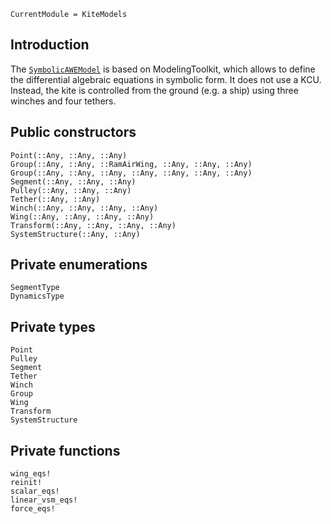 ```@meta
CurrentModule = KiteModels
```
## Introduction
The [`SymbolicAWEModel`](@ref) is based on ModelingToolkit, which allows to define the differential algebraic equations in symbolic form. It does not use a KCU. Instead, the kite is controlled from the ground (e.g. a ship) using three winches and four tethers.

## Public constructors
```@docs
Point(::Any, ::Any, ::Any)
Group(::Any, ::Any, ::RamAirWing, ::Any, ::Any, ::Any)
Group(::Any, ::Any, ::Any, ::Any, ::Any, ::Any, ::Any)
Segment(::Any, ::Any, ::Any)
Pulley(::Any, ::Any, ::Any)
Tether(::Any, ::Any)
Winch(::Any, ::Any, ::Any, ::Any)
Wing(::Any, ::Any, ::Any, ::Any)
Transform(::Any, ::Any, ::Any, ::Any)
SystemStructure(::Any, ::Any)
```

## Private enumerations
```@docs
SegmentType
DynamicsType
```

## Private types
```@docs
Point
Pulley
Segment
Tether
Winch
Group
Wing
Transform
SystemStructure
```

## Private functions
```@docs
wing_eqs!
reinit!
scalar_eqs!
linear_vsm_eqs!
force_eqs!
```